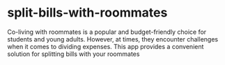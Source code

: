 ﻿# split-bills-with-roommates
Co-living with roommates is a popular and budget-friendly choice for students and young adults. However, at times, they encounter challenges when it comes to dividing expenses. This app provides a convenient solution for splitting bills with your roommates
